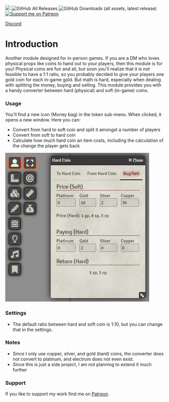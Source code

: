 ![](https://img.shields.io/badge/Foundry-v12-informational)
![GitHub All Releases](https://img.shields.io/github/downloads/Syrious/foundryvtt-hard-coin/total?label=Downloads+Total)
![GitHub Downloads (all assets, latest release)](https://img.shields.io/github/downloads/Syrious/foundryvtt-hard-coin/latest/total?label=Downloads+Latest)
[![Support me on Patreon](https://img.shields.io/endpoint.svg?url=https%3A%2F%2Fshieldsio-patreon.vercel.app%2Fapi%3Fusername%3DSyriousWorkshop%26type%3Dpatrons&style=flat)](https://patreon.com/SyriousWorkshop)

[Discord](https://discord.gg/VMqndcyUGS)

# Introduction
Another module designed for in-person games. If you are a DM who loves physical props like coins to hand out to your players, then this module is for you!
Physical coins are fun and all, but soon you'll realize that it is not feasible to have a 1:1 ratio, so you probably decided to give your players one gold coin for each in-game gold. But math is hard, especially when dealing with splitting the money, buying and selling.
This module provides you with a handy converter between hard (physical) and soft (in-game) coins.

### Usage
You'll find a new icon (Money bag) in the token sub-menu. When clicked, it opens a new window. Here you can:
* Convert from hard to soft coin and split it amongst a number of players
* Convert from soft to hard coin
* Calculate how much hard coin an item costs, including the calculation of the change the player gets back

![example.png](example.png "Example")

### Settings
* The default ratio between hard and soft coin is 1:10, but you can change that in the settings.

### Notes
* Since I only use copper, silver, and gold (hard) coins, the converter does not convert to platinum, and electrum does not even exist.
* Since this is just a side project, I am not planning to extend it much further

### Support
If you like to support my work find me on [Patreon](https://www.patreon.com/SyriousWorkshop).
